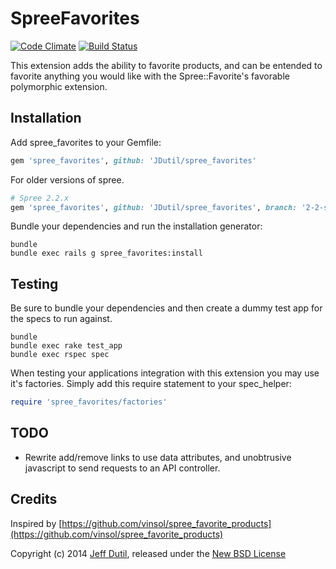 SpreeFavorites
==============

[![Code Climate](https://codeclimate.com/github/JDutil/spree_favorites.png)](https://codeclimate.com/github/JDutil/spree_favorites) [![Build Status](https://travis-ci.org/JDutil/spree_favorites.png?branch=master)](https://travis-ci.org/JDutil/spree_favorites)

This extension adds the ability to favorite products, and can be entended to favorite anything you would like with the Spree::Favorite's favorable polymorphic extension.

Installation
------------

Add spree_favorites to your Gemfile:

```ruby
gem 'spree_favorites', github: 'JDutil/spree_favorites'
```

For older versions of spree.

```ruby
# Spree 2.2.x
gem 'spree_favorites', github: 'JDutil/spree_favorites', branch: '2-2-stable'
```

Bundle your dependencies and run the installation generator:

```shell
bundle
bundle exec rails g spree_favorites:install
```

Testing
-------

Be sure to bundle your dependencies and then create a dummy test app for the specs to run against.

```shell
bundle
bundle exec rake test_app
bundle exec rspec spec
```

When testing your applications integration with this extension you may use it's factories.
Simply add this require statement to your spec_helper:

```ruby
require 'spree_favorites/factories'
```

TODO
----

* Rewrite add/remove links to use data attributes, and unobtrusive javascript to send requests to an API controller.

Credits
-------

Inspired by [https://github.com/vinsol/spree_favorite_products](https://github.com/vinsol/spree_favorite_products)

Copyright (c) 2014 [Jeff Dutil](https://github.com/JDutil), released under the [New BSD License](https://github.com/JDutil/spree_favorites/blob/master/LICENSE)
